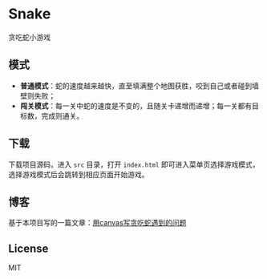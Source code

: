 # Snake

贪吃蛇小游戏

## 模式

- **普通模式**：蛇的速度越来越快，直至填满整个地图获胜，咬到自己或者碰到墙壁则失败；
- **闯关模式**：每一关中蛇的速度是不变的，且随关卡递增而递增；每一关都有目标数，完成则通关。

## 下载

下载项目源码，进入 `src` 目录，打开 `index.html` 即可进入菜单页选择游戏模式，选择游戏模式后会跳转到相应页面开始游戏。

## 博客

基于本项目写的一篇文章：[用canvas写贪吃蛇遇到的问题](https://hanrenguang.github.io/2017/03/05/Snake-Online/)

## License

MIT